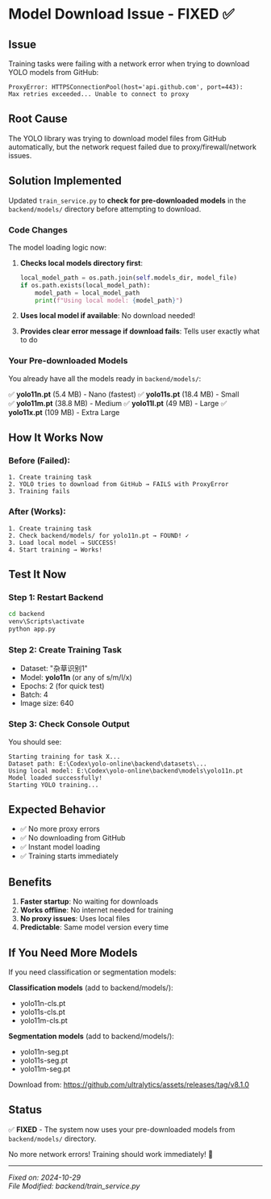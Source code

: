 # Model Download Issue - FIXED ✅

## Issue

Training tasks were failing with a network error when trying to download YOLO models from GitHub:

```
ProxyError: HTTPSConnectionPool(host='api.github.com', port=443): 
Max retries exceeded... Unable to connect to proxy
```

## Root Cause

The YOLO library was trying to download model files from GitHub automatically, but the network request failed due to proxy/firewall/network issues.

## Solution Implemented

Updated `train_service.py` to **check for pre-downloaded models** in the `backend/models/` directory before attempting to download.

### Code Changes

The model loading logic now:

1. **Checks local models directory first**:
   ```python
   local_model_path = os.path.join(self.models_dir, model_file)
   if os.path.exists(local_model_path):
       model_path = local_model_path
       print(f"Using local model: {model_path}")
   ```

2. **Uses local model if available**: No download needed!

3. **Provides clear error message if download fails**: Tells user exactly what to do

### Your Pre-downloaded Models

You already have all the models ready in `backend/models/`:

✅ **yolo11n.pt** (5.4 MB) - Nano (fastest)
✅ **yolo11s.pt** (18.4 MB) - Small  
✅ **yolo11m.pt** (38.8 MB) - Medium
✅ **yolo11l.pt** (49 MB) - Large
✅ **yolo11x.pt** (109 MB) - Extra Large

## How It Works Now

### Before (Failed):
```
1. Create training task
2. YOLO tries to download from GitHub → FAILS with ProxyError
3. Training fails
```

### After (Works):
```
1. Create training task
2. Check backend/models/ for yolo11n.pt → FOUND! ✓
3. Load local model → SUCCESS!
4. Start training → Works!
```

## Test It Now

### Step 1: Restart Backend
```bash
cd backend
venv\Scripts\activate
python app.py
```

### Step 2: Create Training Task
- Dataset: "杂草识别1"
- Model: **yolo11n** (or any of s/m/l/x)
- Epochs: 2 (for quick test)
- Batch: 4
- Image size: 640

### Step 3: Check Console Output

You should see:
```
Starting training for task X...
Dataset path: E:\Codex\yolo-online\backend\datasets\...
Using local model: E:\Codex\yolo-online\backend\models\yolo11n.pt
Model loaded successfully!
Starting YOLO training...
```

## Expected Behavior

- ✅ No more proxy errors
- ✅ No downloading from GitHub  
- ✅ Instant model loading
- ✅ Training starts immediately

## Benefits

1. **Faster startup**: No waiting for downloads
2. **Works offline**: No internet needed for training
3. **No proxy issues**: Uses local files
4. **Predictable**: Same model version every time

## If You Need More Models

If you need classification or segmentation models:

**Classification models** (add to backend/models/):
- yolo11n-cls.pt
- yolo11s-cls.pt  
- yolo11m-cls.pt

**Segmentation models** (add to backend/models/):
- yolo11n-seg.pt
- yolo11s-seg.pt
- yolo11m-seg.pt

Download from: https://github.com/ultralytics/assets/releases/tag/v8.1.0

## Status

✅ **FIXED** - The system now uses your pre-downloaded models from `backend/models/` directory.

No more network errors! Training should work immediately! 🎉

---

*Fixed on: 2024-10-29*  
*File Modified: backend/train_service.py*

